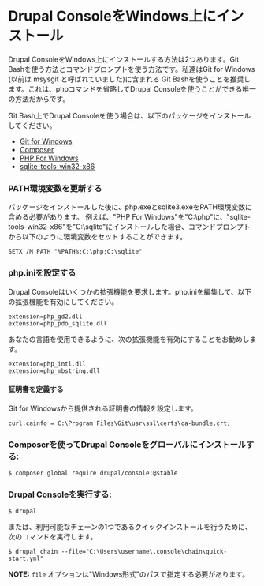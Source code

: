 # Drupal ConsoleをWindows上にインストール
Drupal ConsoleをWindows上にインストールする方法は2つあります。Git Bashを使う方法とコマンドプロンプトを使う方法です。私達はGit for Windows (以前は msysgit と呼ばれていました)に含まれる Git Bashを使うことを推奨します。これは、phpコマンドを省略してDrupal Consoleを使うことができる唯一の方法だからです。

Git Bash上でDrupal Consoleを使う場合は、以下のパッケージをインストールしてください。

* [Git for Windows](https://git-for-windows.github.io/)
* [Composer](https://github.com/composer/windows-setup)
* [PHP For Windows](http://windows.php.net/download/)
* [sqlite-tools-win32-x86](https://www.sqlite.org/download.html)

### PATH環境変数を更新する

パッケージをインストールした後に、php.exeとsqlite3.exeをPATH環境変数に含める必要があります。
例えば、"PHP For Windows"を"C:\php"に、"sqlite-tools-win32-x86"を"C:\sqlite"にインストールした場合、コマンドプロンプトから以下のように環境変数をセットすることができます。

```
SETX /M PATH "%PATH%;C:\php;C:\sqlite"
```

### php.iniを設定する

Drupal Consoleはいくつかの拡張機能を要求します。php.iniを編集して、以下の拡張機能を有効にしてください。

```
extension=php_gd2.dll
extension=php_pdo_sqlite.dll
```

あなたの言語を使用できるように、次の拡張機能を有効にすることをお勧めします。
```
extension=php_intl.dll
extension=php_mbstring.dll
```

#### 証明書を定義する

Git for Windowsから提供される証明書の情報を設定します。
```
curl.cainfo = C:\Program Files\Git\usr\ssl\certs\ca-bundle.crt;
```

### Composerを使ってDrupal Consoleをグローバルにインストールする:
```
$ composer global require drupal/console:@stable
```

### Drupal Consoleを実行する:

```
$ drupal
```

または、利用可能なチェーンの1つであるクイックインストールを行うために、次のコマンドを実行します。
```
$ drupal chain --file="C:\Users\username\.console\chain\quick-start.yml"
```

**NOTE:** `file` オプションは"Windows形式"のパスで指定する必要があります。
